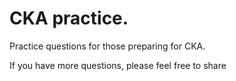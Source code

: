 # CKA practice.

Practice questions for those preparing for CKA.

If you have more questions, please feel free to share